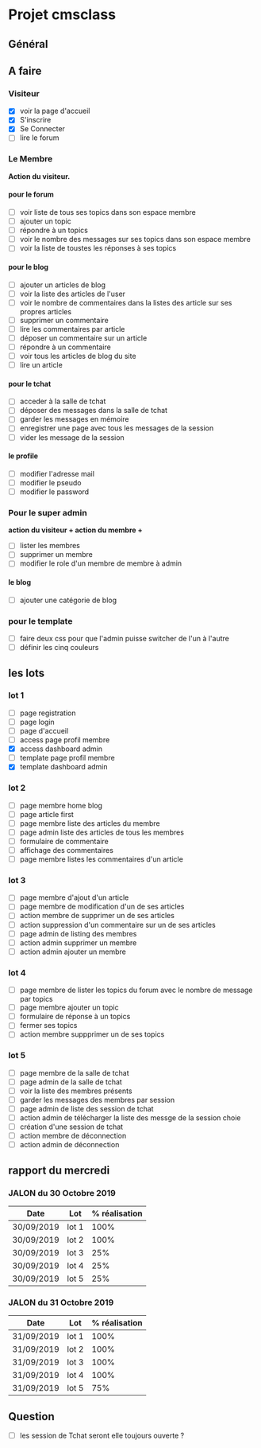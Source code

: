 # Projet cmsclass

## Général

## A faire

### Visiteur

- [x] voir la page d'accueil
- [x] S'inscrire
- [x] Se Connecter
- [ ] lire le forum

### Le Membre

**__Action du visiteur.__**

#### pour le forum

- [ ] voir liste de tous ses topics dans son espace membre
- [ ] ajouter un topic
- [ ] répondre à un topics
- [ ] voir le nombre des messages sur ses topics dans son espace membre
- [ ] voir la liste de toustes les réponses à ses topics

#### pour le blog

- [ ] ajouter un articles de blog
- [ ] voir la liste des articles de l'user
- [ ] voir le nombre de commentaires dans la listes des article sur ses propres articles
- [ ] supprimer un commentaire
- [ ] lire les commentaires par article
- [ ] déposer un commentaire sur un article
- [ ] répondre à un commentaire
- [ ] voir tous les articles de blog du site
- [ ] lire un article

#### pour le tchat

- [ ] acceder à la salle de tchat
- [ ] déposer des messages dans la salle de tchat
- [ ] garder les messages en mémoire
- [ ] enregistrer une page avec tous les messages de la session
- [ ] vider les message de la session

#### le profile

- [ ] modifier l'adresse mail
- [ ] modifier le pseudo
- [ ] modifier le password

### Pour le super admin

**__action du visiteur + action du membre +__**

- [ ] lister les membres
- [ ] supprimer un membre
- [ ] modifier le role d'un membre de membre à admin

#### le blog

- [ ] ajouter une catégorie de blog

### pour le template

- [ ] faire deux css pour que l'admin puisse switcher de l'un à l'autre
- [ ] définir les cinq couleurs

## les lots

### lot 1

- [ ] page registration
- [ ] page login
- [ ] page d'accueil
- [ ] access page profil membre
- [x] access dashboard admin
- [ ] template page profil membre
- [x] template dashboard admin

### lot 2

- [ ] page membre home blog
- [ ] page article first
- [ ] page membre liste des articles du membre
- [ ] page admin liste des articles de tous les membres
- [ ] formulaire de commentaire
- [ ] affichage des commentaires
- [ ] page membre listes les commentaires d'un article

### lot 3

- [ ] page membre d'ajout d'un article
- [ ] page membre de modification d'un de ses articles
- [ ] action membre de supprimer un de ses articles
- [ ] action suppression d'un commentaire sur un de ses articles
- [ ] page admin de listing des membres
- [ ] action admin supprimer un membre
- [ ] action admin ajouter un membre

### lot 4

- [ ] page membre de lister les topics du forum avec le nombre de message par topics
- [ ] page membre ajouter un topic
- [ ] formulaire de réponse à un topics
- [ ] fermer ses topics
- [ ] action membre suppprimer un de ses topics

### lot 5

- [ ] page membre de la salle de tchat
- [ ] page admin de la salle de tchat
- [ ] voir la liste des membres présents
- [ ] garder les messages des membres par session
- [ ] page admin de liste des session de tchat
- [ ] action admin de télécharger la liste des messge de la session choie
- [ ] création d'une session de tchat
- [ ] action membre de déconnection
- [ ] action admin de déconnection

## rapport du mercredi

### JALON du 30 Octobre 2019

Date | Lot | % réalisation |
------------ | ------------- | ---------- |
30/09/2019 | lot 1 | 100%|
30/09/2019 | lot 2 | 100%|
30/09/2019 | lot 3 | 25%|
30/09/2019 | lot 4 | 25%|
30/09/2019 | lot 5 | 25%|

### JALON du 31 Octobre 2019

Date | Lot | % réalisation |
------------ | ------------- | ---------- |
31/09/2019 | lot 1 | 100%|
31/09/2019 | lot 2 | 100%|
31/09/2019 | lot 3 | 100%|
31/09/2019 | lot 4 | 100%|
31/09/2019 | lot 5 | 75%|

## Question

- [ ] les session de Tchat seront elle toujours ouverte ?

